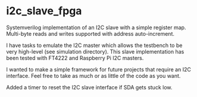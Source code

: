 # i2c_slave_fpga
Systemverilog implementation of an I2C slave with a simple register map. Multi-byte reads and writes supported with address auto-increment. 

I have tasks to emulate the I2C master which allows the testbench to be very high-level (see simulation directory).
This slave implementation has been tested with FT4222 and Raspberry Pi I2C masters.

I wanted to make a simple framework for future projects that require an I2C interface. Feel free to take as much or as little of the code as you want.

Added a timer to reset the I2C slave interface if SDA gets stuck low.
